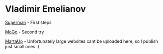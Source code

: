 

# Vladimir Emelianov

[Superman](https://iwillown.github.io/superman/ "My very first html-coding") - First steps

[MoGo](https://iwillown.github.io/mogo/ "Second attempt I hope not the last one") - Second try

[MartaUp](https://iwillown.github.io/martaup/ "We wont stop") - Unfortunately large websites cant be uploaded here, so I publish just small ones :)
